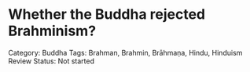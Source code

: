 # Whether the Buddha rejected Brahminism?

Category: Buddha
Tags: Brahman, Brahmin, Brāhmaṇa, Hindu, Hinduism
Review Status: Not started